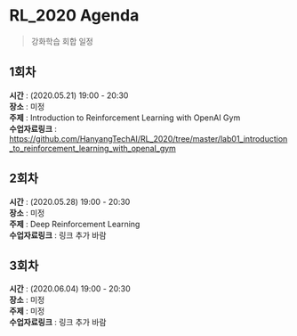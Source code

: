 # RL_2020 Agenda
> 강화학습 회합 일정
## 1회차
**시간** : (2020.05.21) 19:00 - 20:30  
**장소** : 미정  
**주제** : Introduction to Reinforcement Learning with OpenAI Gym  
**수업자료링크** : https://github.com/HanyangTechAI/RL_2020/tree/master/lab01_introduction_to_reinforcement_learning_with_openaI_gym
## 2회차
**시간** : (2020.05.28) 19:00 - 20:30  
**장소** : 미정  
**주제** : Deep Reinforcement Learning  
**수업자료링크** : 링크 추가 바람  
## 3회차
**시간** : (2020.06.04) 19:00 - 20:30  
**장소** : 미정  
**주제** : 미정  
**수업자료링크** : 링크 추가 바람